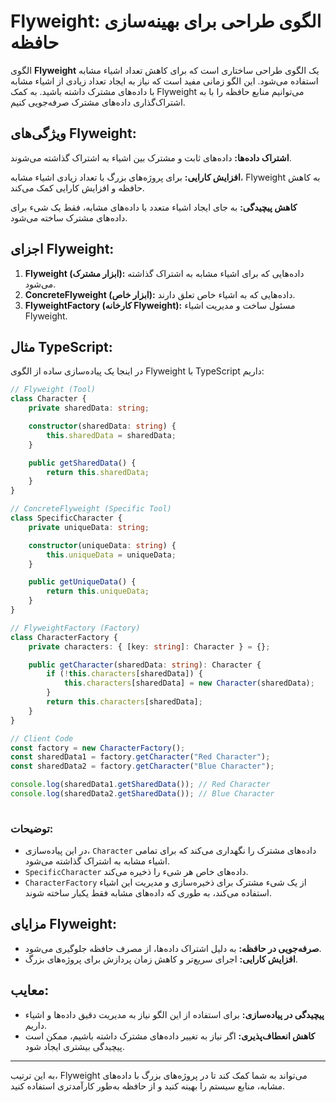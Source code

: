 # Flyweight: الگوی طراحی برای بهینه‌سازی حافظه

الگوی **Flyweight** یک الگوی طراحی ساختاری است که برای کاهش تعداد اشیاء مشابه استفاده می‌شود. این الگو زمانی مفید است که نیاز به ایجاد تعداد زیادی از اشیاء مشابه با داده‌های مشترک داشته باشید. به کمک Flyweight می‌توانیم منابع حافظه را با به اشتراک‌گذاری داده‌های مشترک صرفه‌جویی کنیم.

## ویژگی‌های Flyweight:

**اشتراک داده‌ها:** داده‌های ثابت و مشترک بین اشیاء به اشتراک گذاشته می‌شوند.

**افزایش کارایی:** برای پروژه‌های بزرگ با تعداد زیادی اشیاء مشابه، Flyweight به کاهش حافظه و افزایش کارایی کمک می‌کند.

**کاهش پیچیدگی:** به جای ایجاد اشیاء متعدد با داده‌های مشابه، فقط یک شیء برای داده‌های مشترک ساخته می‌شود.

## اجزای Flyweight:

1. **Flyweight (ابزار مشترک):** داده‌هایی که برای اشیاء مشابه به اشتراک گذاشته می‌شود.
2. **ConcreteFlyweight (ابزار خاص):** داده‌هایی که به اشیاء خاص تعلق دارند.
3. **FlyweightFactory (کارخانه Flyweight):** مسئول ساخت و مدیریت اشیاء Flyweight.

## مثال TypeScript:

در اینجا یک پیاده‌سازی ساده از الگوی Flyweight با TypeScript داریم:

```typescript
// Flyweight (Tool)
class Character {
    private sharedData: string;

    constructor(sharedData: string) {
        this.sharedData = sharedData;
    }

    public getSharedData() {
        return this.sharedData;
    }
}

// ConcreteFlyweight (Specific Tool)
class SpecificCharacter {
    private uniqueData: string;

    constructor(uniqueData: string) {
        this.uniqueData = uniqueData;
    }

    public getUniqueData() {
        return this.uniqueData;
    }
}

// FlyweightFactory (Factory)
class CharacterFactory {
    private characters: { [key: string]: Character } = {};

    public getCharacter(sharedData: string): Character {
        if (!this.characters[sharedData]) {
            this.characters[sharedData] = new Character(sharedData);
        }
        return this.characters[sharedData];
    }
}

// Client Code
const factory = new CharacterFactory();
const sharedData1 = factory.getCharacter("Red Character");
const sharedData2 = factory.getCharacter("Blue Character");

console.log(sharedData1.getSharedData()); // Red Character
console.log(sharedData2.getSharedData()); // Blue Character
‍‍‍‍
```

### توضیحات:

- در این پیاده‌سازی، `Character` داده‌های مشترک را نگهداری می‌کند که برای تمامی اشیاء مشابه به اشتراک گذاشته می‌شود.
- `SpecificCharacter` داده‌های خاص هر شیء را ذخیره می‌کند.
- `CharacterFactory` از یک شیء مشترک برای ذخیره‌سازی و مدیریت این اشیاء استفاده می‌کند، به طوری که داده‌های مشابه فقط یکبار ساخته شوند.

## مزایای Flyweight:

- **صرفه‌جویی در حافظه:** به دلیل اشتراک داده‌ها، از مصرف حافظه جلوگیری می‌شود.
- **افزایش کارایی:** اجرای سریع‌تر و کاهش زمان پردازش برای پروژه‌های بزرگ.

## معایب:

- **پیچیدگی در پیاده‌سازی:** برای استفاده از این الگو نیاز به مدیریت دقیق داده‌ها و اشیاء داریم.
- **کاهش انعطاف‌پذیری:** اگر نیاز به تغییر داده‌های مشترک داشته باشیم، ممکن است پیچیدگی بیشتری ایجاد شود.

---

به این ترتیب، Flyweight می‌تواند به شما کمک کند تا در پروژه‌های بزرگ با داده‌های مشابه، منابع سیستم را بهینه کنید و از حافظه به‌طور کارآمدتری استفاده کنید.
